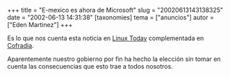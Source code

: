+++
title = "E-mexico es ahora de Microsoft"
slug = "20020613143138325"
date = "2002-06-13 14:31:38"
[taxonomies]
tema = ["anuncios"]
autor = ["Eden Martinez"]
+++

Es lo que nos cuenta esta noticia en [Linux
Today](http://linuxtoday.com/news_story.php3?ltsn=2002-06-13-016-26-NW-PB)
complementada en
[Cofradia](http://www.cofradia.com/modules.php?name=News&file=article&sid=1545).

Aparentemente nuestro gobierno por fin ha hecho la elección sin tomar en
cuenta las consecuencias que esto trae a todos nosotros.

